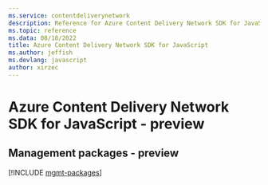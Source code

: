 ```yaml
---
ms.service: contentdeliverynetwork
description: Reference for Azure Content Delivery Network SDK for JavaScript
ms.topic: reference
ms.data: 08/18/2022
title: Azure Content Delivery Network SDK for JavaScript
ms.author: jeffish
ms.devlang: javascript
author: xirzec
---
```

# Azure Content Delivery Network SDK for JavaScript - preview

## Management packages - preview
[!INCLUDE [mgmt-packages](content-delivery-network-mgmt-index.md)]